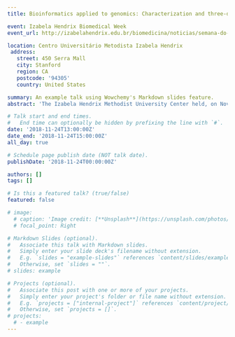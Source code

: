 ```yaml
---
title: Bioinformatics applied to genomics: Characterization and three-dimensional modeling of biological sequences

event: Izabela Hendrix Biomedical Week
event_url: http://izabelahendrix.edu.br/biomedicina/noticias/semana-do-biomedico-do-izabela-promove-minicurso-sobre-a-bioinformatica-aplicada-a-genomica

location: Centro Universitário Metodista Izabela Hendrix
 address:
   street: 450 Serra Mall
   city: Stanford
   region: CA
   postcode: '94305'
   country: United States

summary: An example talk using Wowchemy's Markdown slides feature.
abstract: 'The Izabela Hendrix Methodist University Center held, on November 24th 2018, the mini-course Bioinformatics applied to genomics: characterization and three-dimensional modeling of biological sequences, taught by Dr. Raíssa Medina Santos. The aim of the mini-course was to explore the application of genomics in bioinformatics.'

# Talk start and end times.
#   End time can optionally be hidden by prefixing the line with `#`.
date: '2018-11-24T13:00:00Z'
date_end: '2018-11-24T15:00:00Z'
all_day: true

# Schedule page publish date (NOT talk date).
publishDate: '2018-11-24T00:00:00Z'

authors: []
tags: []

# Is this a featured talk? (true/false)
featured: false

# image:
  # caption: 'Image credit: [**Unsplash**](https://unsplash.com/photos/bzdhc5b3Bxs)'
  # focal_point: Right

# Markdown Slides (optional).
#   Associate this talk with Markdown slides.
#   Simply enter your slide deck's filename without extension.
#   E.g. `slides = "example-slides"` references `content/slides/example-slides.md`.
#   Otherwise, set `slides = ""`.
# slides: example

# Projects (optional).
#   Associate this post with one or more of your projects.
#   Simply enter your project's folder or file name without extension.
#   E.g. `projects = ["internal-project"]` references `content/project/deep-learning/index.md`.
#   Otherwise, set `projects = []`.
# projects:
  # - example
---
```

